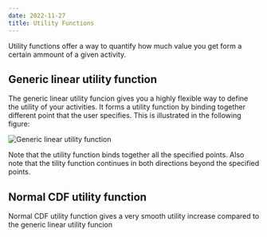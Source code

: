 ```yaml
---
date: 2022-11-27
title: Utility Functions
---
```

Utility functions offer a way to quantify how much value you get form a certain ammount of a given activity. 

## Generic linear utility function

The generic linear utility funcion gives you a highly flexible way to define the utility of your activities. It forms a utility function by binding together different point that the user specifies. This is illustrated in the following figure: 

![Generic linear utility function](https://github.com/NiklasOPF/_Weeklify/blob/main/images/genericLinear.png)

Note that the utility function binds together all the specified points. Also note that the tility function continues in both directions beyond the specified points. 

## Normal CDF utility function

Normal CDF utility function gives a very smooth utility increase compared to the generic linear utility funcion 
